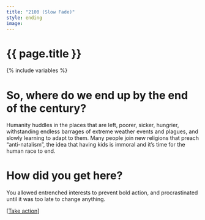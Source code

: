 ```yaml
---
title: "2100 (Slow Fade)"
style: ending
image: 
---
```


<h1>{{ page.title }}</h1>

{% include variables %}
# So, where do we end up by the end of the century?

Humanity huddles in the places that are left, poorer, sicker, hungrier, withstanding endless barrages of extreme weather events and plagues, and slowly learning to adapt to them. Many people join new religions that preach “anti-natalism”, the idea that having kids is immoral and it’s time for the human race to end.

# How did you get here?

You allowed entrenched interests to prevent bold action, and procrastinated until it was too late to change anything.

[[Take action](#2d51dmb)]
